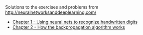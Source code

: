Solutions to the exercises and problems from http://neuralnetworksanddeeplearning.com/


- [Chapter 1 - Using neural nets to recognize handwritten digits](chapter1.ipynb)
- [Chapter 2 - How the backpropagation algorithm works](chapter2.ipynb)

